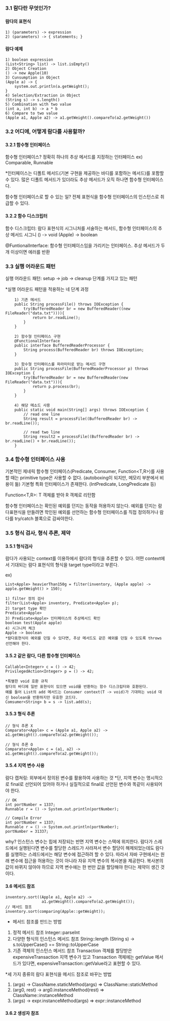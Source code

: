 ### 3.1 람다란 무엇인가?

#### 람다의 표현식
```
1) (parameters) -> expression
2) (parameters) -> { statements; }
```

#### 람다 예제
```
1) boolean expression
(List<String> list) -> list.isEmpty()
2) Object Creation
() -> new Apple(10)
3) Cunsumption in Object
(Apple a) -> {
    system.out.println(a.getWeight();
}
4) Selection/Extraction in Object
(String s) -> s.length()
5) Combination with two value
(int a, int b) -> a * b
6) Compare to two value
(Apple a1, Apple a2) -> a1.getWeight().compareTo(a2.getWeight())
```

### 3.2 어디에, 어떻게 람다를 사용할까?

#### 3.2.1 함수형 인터페이스
함수형 인터페이스? 정확히 하나의 추상 메서드를 지정하는 인터페이스
ex) Comparable, Runnable

*인터페이스는 디폴트 메서드(기본 구현을 제공하는 바디를 포함하는 메서드)를 포함할 수 있다. 많은 디폴트 메서드가 있더라도 추상 메서드가 오직 하나면 함수형 인터페이스다.

함수형 인터페이스로 할 수 있는 일? 전체 표현식을 함수형 인터페이스의 인스턴스로 취급할 수 있다.

#### 3.2.2 함수 디스크립터
함수 디스크립터: 람다 표현식의 시그니처를 서술하는 메서드, 함수형 인터페이스의 추상 메서드 시그니
() -> void
(Apple) -> boolean

@FuntionalInterface: 함수형 인터페이스임을 가리키는 인터페이스. 추상 메서드가 두 개 이상이면 에러를 반환


### 3.3 실행 어라운드 패턴
실행 어라운드 패턴: setup -> job -> cleanup 단계를 가지고 있는 패턴

*실행 어라운드 패턴을 적용하는 네 단계 과정
```
    1) 기존 메서드
    public String processFile() throws IOException {
        try(BufferedReader br = new BufferedReader((new FileReader("data.txt")))){
            return br.readLine();
        }
    }

    2) 함수형 인터페이스 구현
    @FunctionalInterface
    public interface BufferedReaderProcessor {
        String process(BufferedReader br) throws IOException;
    }

    3) 함수형 인터페이스를 파라미터로 받는 메서드 구현
    public String processFile(BufferedReaderProcessor p) throws IOException {
        try(BufferedReader br = new BufferedReader(new FileReader("data.txt"))){
            return p.process(br);
        }
    }

    4) 해당 메소드 사용
    public static void main(String[] args) throws IOException {
        // read one line
        String result = processFile((BufferedReader br) -> br.readLine());
        
        // read two line
        String result2 = processFile((BufferedReader br) -> br.readLine() + br.readLine());
    }

```

### 3.4 함수형 인터페이스 사용
기본적인 제네릭 함수형 인터페이스(Predicate<T>, Consumer<T>, Function<T,R>)를 사용할 때는
primitive type은 사용할 수 없다. (autoboxing이 되지만, 메모리 부분에서 비용이 듦)
기본형 특화 인터페이스가 존재한다. (IntPredicate, LongPredicate 등)

Function<T,R>: T 객체를 받아 R 객체로 리턴함

함수형 인터페이스는 확인된 예외를 던지는 동작을 허용하지 않는다. 예외를 던지는 람다표현식을 만들려면 학인된 예외를 선언하는 함수형 인터페이스를 직접 정의하거나 람다를 try/catch
블록으로 감싸야한다.

### 3.5 형식 검사, 형식 추론, 제약

#### 3.5.1 형식검사
람다가 사용되는 context를 이용하에서 람다의 형식을 추론할 수 있다. 어떤 context에서 기대되는 람다 표현식의 형식을 target type이라고 부른다.

ex) 

```
List<Apple> heavierThan150g = filter(inventory, (Apple apple) -> apple.getWeight() > 150);

1) filter 정의 검사
filter(List<Apple> inventory, Predicate<Apple> p);
2) target type 확인 
Predicate<Apple>
3) Predicate<Apple> 인터페이스의 추상메서드 확인
boolean test(Apple apple)
4) 시그니처 체크
Apple -> boolean
*람다표현식이 예외를 던질 수 있다면, 추상 메서드도 같은 예외를 던질 수 있도록 throws 선언해야 한다.
```

#### 3.5.2 같은 람다, 다른 함수형 인터페이스
```
Callable<Integer> c = () -> 42;
PrivilegedAction<Integer> p = () -> 42;

*특별한 void 호환 규칙
람다의 바디에 일반 표현식이 있으면 void를 반환하는 함수 디스크립터와 호환된다.
예를 들어 List의 add 메서드는 Consumer context(T -> void)가 기대하는 void 대신 boolean을 반환하지만 유효한 코드다.
Comsumer<String> b = s -> list.add(s);
```

#### 3.5.3 형식 추론
```
// 형식 추론 X
Comparator<Apple> c = (Apple a1, Apple a2) -> a1.getWeight().compareTo(a2.getWeight()); 

// 형식 추론 O
Comparator<Apple> c = (a1, a2) -> a1.getWeight().compareTo(a2.getWeight()); 
```

#### 3.5.4 지역 변수 사용
람다 캡쳐링: 외부에서 정의된 변수를 활용하여 사용하는 것
*단, 지역 변수는 명시적으로 final로 선언되어 있어야 하거나 실질적으로 final로 선언된 변수와 똑같이 사용되어야 한다.
```
// OK
int portNumber = 1337;
Runnable r = () -> System.out.println(portNumber);

// Compile Error
int portNumber = 1337;
Runnable r = () -> System.out.println(portNumber);
portNumber = 31337;
```
why? 인스턴스 변수는 힙에 저장되는 반면 지역 변수는 스택에 위치한다. 람다가 스레드에서 실행된다면 변수를 할당한 스레드가 사라져서
변수 할당이 해제되었는데도 람다를 실행하는 스레드에서는 해당 변수에 접근하려 할 수 있다.
따라서 자바 구현에서는 원래 변수에 접근을 허용하는 것이 아니라 자유 지역 변수의 복사본을 제공한다.
복사본의 값이 바뀌지 않아야 하므로 지역 변수에는 한 번만 값을 할당해야 한다는 제약이 생긴 것이다.

#### 3.6 메서드 참조
```
inventory.sort((Apple a1, Apple a2) ->
                a1.getWeight().compareTo(a2.getWeight());
// 메서드 참조
inventory.sort(comparing(Apple::getWeight));
```

- 메서드 참조를 만드는 방법
1) 정적 메서드 참조
Integer::parseInt
2) 다양한 형식의 인스턴스 메서드 참조
String::length
(String s) -> s.toUpperCase() == String::toUpperCase
3) 기존 객체의 인스턴스 메서드 참조
Transaction 객체를 할당받은 expensiveTransaction 지역 변수가 있고 Transaction 객체에는 getValue 메서드가 있다면,
expensiveTransaction::getValue라고 표현할 수 있다.


*세 가지 종류의 람다 표현식을 메서드 참조로 바꾸는 방법
1) (args) -> ClassName.staticMethod(args)
=> ClassName::staticMethod
2) (arg0, rest) -> arg0.instanceMethod(rest)
=> ClassName::instanceMethod
3) (args) -> expr.instanceMethod(args) 
=> expr::instanceMethod

#### 3.6.2 생성자 참조
